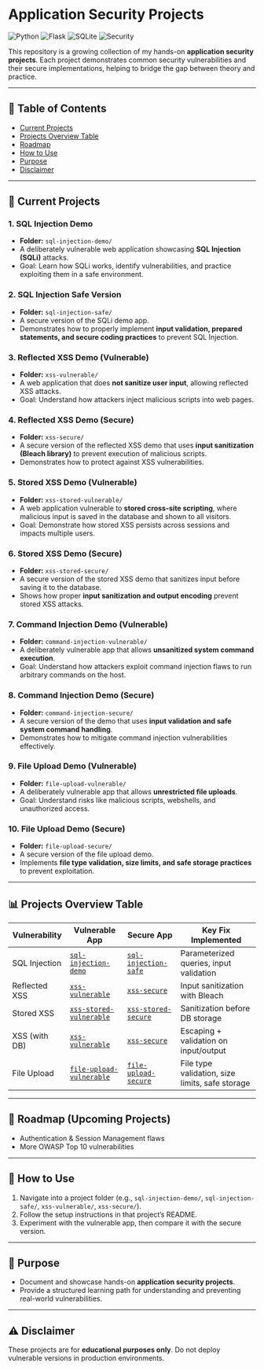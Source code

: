 # Application Security Projects

![Python](https://img.shields.io/badge/Python-3.x-blue?logo=python)
![Flask](https://img.shields.io/badge/Flask-Web%20Framework-lightgrey?logo=flask)
![SQLite](https://img.shields.io/badge/SQLite-Database-blue?logo=sqlite)
![Security](https://img.shields.io/badge/Focus-Application%20Security-red?logo=datadog)


This repository is a growing collection of my hands-on **application security projects**.
Each project demonstrates common security vulnerabilities and their secure implementations, helping to bridge the gap between theory and practice.

---

## 📑 Table of Contents
- [Current Projects](#-current-projects)
- [Projects Overview Table](#-projects-overview-table)
- [Roadmap](#-roadmap-upcoming-projects)
- [How to Use](#-how-to-use)
- [Purpose](#-purpose)
- [Disclaimer](#-disclaimer)


---

## 📂 Current Projects

### 1. SQL Injection Demo
* **Folder:** `sql-injection-demo/`
* A deliberately vulnerable web application showcasing **SQL Injection (SQLi)** attacks.
* Goal: Learn how SQLi works, identify vulnerabilities, and practice exploiting them in a safe environment.

### 2. SQL Injection Safe Version
* **Folder:** `sql-injection-safe/`
* A secure version of the SQLi demo app.
* Demonstrates how to properly implement **input validation, prepared statements, and secure coding practices** to prevent SQL Injection.

### 3. Reflected XSS Demo (Vulnerable)
* **Folder:** `xss-vulnerable/`
* A web application that does **not sanitize user input**, allowing reflected XSS attacks.
* Goal: Understand how attackers inject malicious scripts into web pages.

### 4. Reflected XSS Demo (Secure)
* **Folder:** `xss-secure/`
* A secure version of the reflected XSS demo that uses **input sanitization (Bleach library)** to prevent execution of malicious scripts.
* Demonstrates how to protect against XSS vulnerabilities.

### 5. Stored XSS Demo (Vulnerable)
* **Folder:** `xss-stored-vulnerable/`
* A web application vulnerable to **stored cross-site scripting**, where malicious input is saved in the database and shown to all visitors.
* Goal: Demonstrate how stored XSS persists across sessions and impacts multiple users.

### 6. Stored XSS Demo (Secure)
* **Folder:** `xss-stored-secure/`
* A secure version of the stored XSS demo that sanitizes input before saving it to the database.
* Shows how proper **input sanitization and output encoding** prevent stored XSS attacks.
  
### 7. Command Injection Demo (Vulnerable)
* **Folder:** `command-injection-vulnerable/`
* A deliberately vulnerable app that allows **unsanitized system command execution**.
* Goal: Understand how attackers exploit command injection flaws to run arbitrary commands on the host.

### 8. Command Injection Demo (Secure)

* **Folder:** `command-injection-secure/`
* A secure version of the demo that uses **input validation and safe system command handling**.
* Demonstrates how to mitigate command injection vulnerabilities effectively.

### 9. File Upload Demo (Vulnerable)
* **Folder:** `file-upload-vulnerable/`
* A deliberately vulnerable app that allows **unrestricted file uploads**.
* Goal: Understand risks like malicious scripts, webshells, and unauthorized access.

### 10. File Upload Demo (Secure)
* **Folder:** `file-upload-secure/`
* A secure version of the file upload demo.
* Implements **file type validation, size limits, and safe storage practices** to prevent exploitation.

---

## 📊 Projects Overview Table

| Vulnerability       | Vulnerable App | Secure App | Key Fix Implemented |
|---------------------|---------------|------------|---------------------|
| SQL Injection       | [`sql-injection-demo`](./sql-injection-demo) | [`sql-injection-safe`](./sql-injection-safe) | Parameterized queries, input validation |
| Reflected XSS       | [`xss-vulnerable`](./xss-vulnerable) | [`xss-secure`](./xss-secure) | Input sanitization with Bleach |
| Stored XSS          | [`xss-stored-vulnerable`](./xss-stored-vulnerable) | [`xss-stored-secure`](./xss-stored-secure) | Sanitization before DB storage |
| XSS (with DB)       | [`xss-vulnerable`](./xss-vulnerable) | [`xss-secure`](./xss-secure) | Escaping + validation on input/output |
| File Upload         | [`file-upload-vulnerable`](./file-upload-vulnerable) | [`file-upload-secure`](./file-upload-secure) | File type validation, size limits, safe storage |

---

## 📌 Roadmap (Upcoming Projects)

* Authentication & Session Management flaws
* More OWASP Top 10 vulnerabilities

---

## 🚀 How to Use

1. Navigate into a project folder (e.g., `sql-injection-demo/`, `sql-injection-safe/`, `xss-vulnerable/`, `xss-secure/`).
2. Follow the setup instructions in that project’s README.
3. Experiment with the vulnerable app, then compare it with the secure version.

---

## 🎯 Purpose

* Document and showcase hands-on **application security projects**.
* Provide a structured learning path for understanding and preventing real-world vulnerabilities.

---

## ⚠️ Disclaimer

These projects are for **educational purposes only**.
Do not deploy vulnerable versions in production environments.
